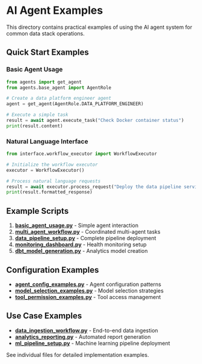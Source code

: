 # AI Agent Examples

This directory contains practical examples of using the AI agent system for common data stack operations.

## Quick Start Examples

### Basic Agent Usage
```python
from agents import get_agent
from agents.base_agent import AgentRole

# Create a data platform engineer agent
agent = get_agent(AgentRole.DATA_PLATFORM_ENGINEER)

# Execute a simple task
result = await agent.execute_task("Check Docker container status")
print(result.content)
```

### Natural Language Interface
```python
from interface.workflow_executor import WorkflowExecutor

# Initialize the workflow executor
executor = WorkflowExecutor()

# Process natural language requests
result = await executor.process_request("Deploy the data pipeline services")
print(result.formatted_response)
```

## Example Scripts

1. **[basic_agent_usage.py](basic_agent_usage.py)** - Simple agent interaction
2. **[multi_agent_workflow.py](multi_agent_workflow.py)** - Coordinated multi-agent tasks
3. **[data_pipeline_setup.py](data_pipeline_setup.py)** - Complete pipeline deployment
4. **[monitoring_dashboard.py](monitoring_dashboard.py)** - Health monitoring setup
5. **[dbt_model_generation.py](dbt_model_generation.py)** - Analytics model creation

## Configuration Examples

- **[agent_config_examples.py](agent_config_examples.py)** - Agent configuration patterns
- **[model_selection_examples.py](model_selection_examples.py)** - Model selection strategies
- **[tool_permission_examples.py](tool_permission_examples.py)** - Tool access management

## Use Case Examples

- **[data_ingestion_workflow.py](data_ingestion_workflow.py)** - End-to-end data ingestion
- **[analytics_reporting.py](analytics_reporting.py)** - Automated report generation
- **[ml_pipeline_setup.py](ml_pipeline_setup.py)** - Machine learning pipeline deployment

See individual files for detailed implementation examples.
